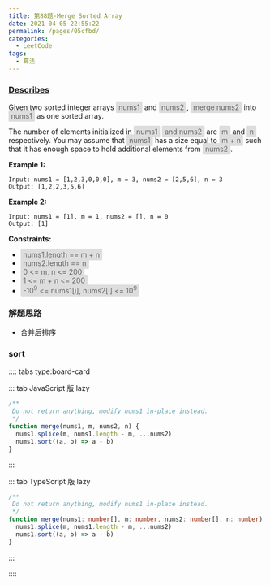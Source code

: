 ```yaml
---
title: 第88题-Merge Sorted Array
date: 2021-04-05 22:55:22
permalink: /pages/05cfbd/
categories:
  - LeetCode
tags:
  - 算法
---
```


### [Describes](https://leetcode-cn.com/problems/merge-sorted-array/)

Given two sorted integer arrays <span style="background: #ddd; color: #666; padding: 3px 5px; border-radius: 2px;">nums1</span> and <span style="background: #ddd; color: #666; padding: 3px 5px; border-radius: 2px;">nums2</span>, <span style="background: #ddd; color: #666; padding: 3px 5px; border-radius: 2px;">merge nums2</span> into <span style="background: #ddd; color: #666; padding: 3px 5px; border-radius: 2px;">nums1</span> as one sorted array.

The number of elements initialized in <span style="background: #ddd; color: #666; padding: 3px 5px; border-radius: 2px;">nums1</span> <span style="background: #ddd; color: #666; padding: 3px 5px; border-radius: 2px;">and nums2</span> are <span style="background: #ddd; color: #666; padding: 3px 5px; border-radius: 2px;">m</span> and <span style="background: #ddd; color: #666; padding: 3px 5px; border-radius: 2px;">n</span> respectively. You may assume that <span style="background: #ddd; color: #666; padding: 3px 5px; border-radius: 2px;">nums1</span> has a size equal to <span style="background: #ddd; color: #666; padding: 3px 5px; border-radius: 2px;">m + n</span> such that it has enough space to hold additional elements from <span style="background: #ddd; color: #666; padding: 3px 5px; border-radius: 2px;">nums2</span>.

<!-- more -->

**Example 1:**

```
Input: nums1 = [1,2,3,0,0,0], m = 3, nums2 = [2,5,6], n = 3
Output: [1,2,2,3,5,6]
```

**Example 2:**

```
Input: nums1 = [1], m = 1, nums2 = [], n = 0
Output: [1]
```

**Constraints:**

- <span style="background: #ddd; color: #666; padding: 3px 5px; border-radius: 2px;">nums1.length == m + n</span>
- <span style="background: #ddd; color: #666; padding: 3px 5px; border-radius: 2px;">nums2.length == n</span>
- <span style="background: #ddd; color: #666; padding: 3px 5px; border-radius: 2px;">0 <= m, n <= 200</span>
- <span style="background: #ddd; color: #666; padding: 3px 5px; border-radius: 2px;">1 <= m + n <= 200</span>
- <span style="background: #ddd; color: #666; padding: 3px 5px; border-radius: 2px;">-10<sup>9</sup> <= nums1[i], nums2[i] <= 10<sup>9</sup></span>

### 解题思路

- 合并后排序

### sort

:::: tabs type:board-card

::: tab JavaScript 版 lazy

```JavaScript
/**
 Do not return anything, modify nums1 in-place instead.
 */
function merge(nums1, m, nums2, n) {
  nums1.splice(m, nums1.length - m, ...nums2)
  nums1.sort((a, b) => a - b)
}
```

:::

::: tab TypeScript 版 lazy

```TypeScript
/**
 Do not return anything, modify nums1 in-place instead.
 */
function merge(nums1: number[], m: number, nums2: number[], n: number): void {
  nums1.splice(m, nums1.length - m, ...nums2)
  nums1.sort((a, b) => a - b)
}
```

:::

::::
